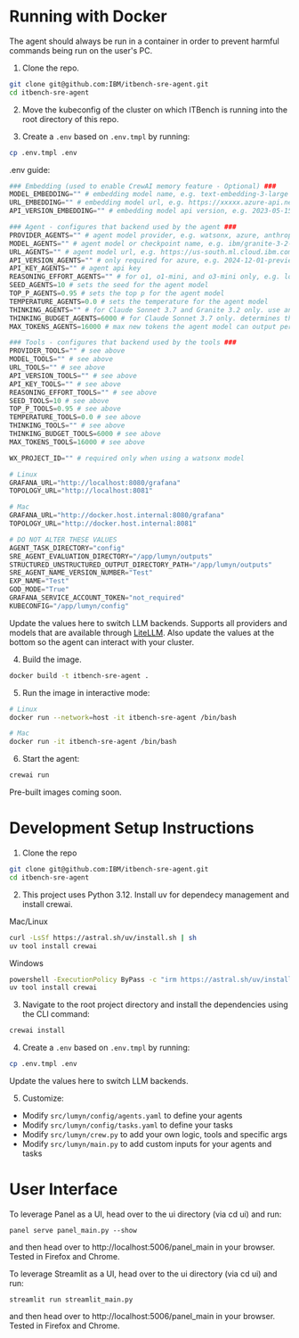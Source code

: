 # Running with Docker
The agent should always be run in a container in order to prevent harmful commands being run on the user's PC.  

1. Clone the repo.
```bash
git clone git@github.com:IBM/itbench-sre-agent.git
cd itbench-sre-agent
```

2. Move the kubeconfig of the cluster on which ITBench is running into the root directory of this repo.

3. Create a `.env` based on `.env.tmpl` by running:
```bash
cp .env.tmpl .env
```
.env guide:
```python
### Embedding (used to enable CrewAI memory feature - Optional) ### 
MODEL_EMBEDDING="" # embedding model name, e.g. text-embedding-3-large
URL_EMBEDDING="" # embedding model url, e.g. https://xxxxx.azure-api.net/openai/deployments/text-embedding-3-large-1/embeddings?api-version=2023-05-15
API_VERSION_EMBEDDING="" # embedding model api version, e.g. 2023-05-15 (same as the end of the url)

### Agent - configures that backend used by the agent ### 
PROVIDER_AGENTS="" # agent model provider, e.g. watsonx, azure, anthropic, openai
MODEL_AGENTS="" # agent model or checkpoint name, e.g. ibm/granite-3-2-8b-instruct, gpt-4o, gpt-4o-2024-11-20
URL_AGENTS="" # agent model url, e.g. https://us-south.ml.cloud.ibm.com (no url required for openai)
API_VERSION_AGENTS="" # only required for azure, e.g. 2024-12-01-preview
API_KEY_AGENTS="" # agent api key
REASONING_EFFORT_AGENTS="" # for o1, o1-mini, and o3-mini only, e.g. low, medium, high
SEED_AGENTS=10 # sets the seed for the agent model
TOP_P_AGENTS=0.95 # sets the top p for the agent model
TEMPERATURE_AGENTS=0.0 # sets the temperature for the agent model
THINKING_AGENTS="" # for Claude Sonnet 3.7 and Granite 3.2 only. use anthropic for CS3.7 and wx for G3.2. leave empty to use these models without thinking
THINKING_BUDGET_AGENTS=6000 # for Claude Sonnet 3.7 only. determines the number of thinking token allowed
MAX_TOKENS_AGENTS=16000 # max new tokens the agent model can output per call

### Tools - configures that backend used by the tools ###
PROVIDER_TOOLS="" # see above
MODEL_TOOLS="" # see above
URL_TOOLS="" # see above
API_VERSION_TOOLS="" # see above
API_KEY_TOOLS="" # see above
REASONING_EFFORT_TOOLS="" # see above
SEED_TOOLS=10 # see above
TOP_P_TOOLS=0.95 # see above
TEMPERATURE_TOOLS=0.0 # see above
THINKING_TOOLS="" # see above
THINKING_BUDGET_TOOLS=6000 # see above
MAX_TOKENS_TOOLS=16000 # see above

WX_PROJECT_ID="" # required only when using a watsonx model

# Linux
GRAFANA_URL="http://localhost:8080/grafana"
TOPOLOGY_URL="http://localhost:8081"

# Mac
GRAFANA_URL="http://docker.host.internal:8080/grafana"
TOPOLOGY_URL="http://docker.host.internal:8081"

# DO NOT ALTER THESE VALUES
AGENT_TASK_DIRECTORY="config"
SRE_AGENT_EVALUATION_DIRECTORY="/app/lumyn/outputs"
STRUCTURED_UNSTRUCTURED_OUTPUT_DIRECTORY_PATH="/app/lumyn/outputs"
SRE_AGENT_NAME_VERSION_NUMBER="Test"
EXP_NAME="Test"
GOD_MODE="True"
GRAFANA_SERVICE_ACCOUNT_TOKEN="not_required" 
KUBECONFIG="/app/lumyn/config"
```

Update the values here to switch LLM backends. Supports all providers and models that are available through [LiteLLM](https://docs.litellm.ai/docs/providers). Also update the values at the bottom so the agent can interact with your cluster.

4. Build the image.
```bash
docker build -t itbench-sre-agent .
```

5. Run the image in interactive mode:
```bash
# Linux
docker run --network=host -it itbench-sre-agent /bin/bash

# Mac
docker run -it itbench-sre-agent /bin/bash
```
6. Start the agent:
```bash
crewai run
```

Pre-built images coming soon.

# Development Setup Instructions
1. Clone the repo
```bash
git clone git@github.com:IBM/itbench-sre-agent.git
cd itbench-sre-agent
```

2. This project uses Python 3.12. Install uv for dependecy management and install crewai.  

Mac/Linux
```bash
curl -LsSf https://astral.sh/uv/install.sh | sh
uv tool install crewai
```
  
Windows  
```bash
powershell -ExecutionPolicy ByPass -c "irm https://astral.sh/uv/install.ps1 | iex"
uv tool install crewai
```
3. Navigate to the root project directory and install the dependencies using the CLI command:
```bash
crewai install
```
  
4. Create a `.env` based on `.env.tmpl` by running:
```bash
cp .env.tmpl .env
```
Update the values here to switch LLM backends.
  
5. Customize:  
- Modify `src/lumyn/config/agents.yaml` to define your agents
- Modify `src/lumyn/config/tasks.yaml` to define your tasks
- Modify `src/lumyn/crew.py` to add your own logic, tools and specific args
- Modify `src/lumyn/main.py` to add custom inputs for your agents and tasks

# User Interface
To leverage Panel as a UI, head over to the ui directory (via cd ui) and run:

`panel serve panel_main.py --show`

and then head over to http://localhost:5006/panel_main in your browser. Tested in Firefox and Chrome.

To leverage Streamlit as a UI, head over to the ui directory (via cd ui) and run:

`streamlit run streamlit_main.py`

and then head over to http://localhost:5006/panel_main in your browser. Tested in Firefox and Chrome.
